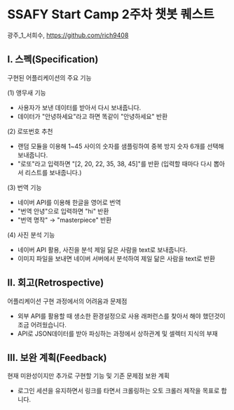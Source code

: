 # SSAFY Start Camp 2주차 챗봇 퀘스트

광주_1_서희수, <https://github.com/rich9408>

## Ⅰ. 스펙(Specification)

구현된 어플리케이션의 주요 기능

(1) 앵무새 기능

- 사용자가 보낸 데이터를 받아서 다시 보내줍니다.
- 데이터가 "안녕하세요"라고 하면 똑같이 "안녕하세요" 반환

(2) 로또번호 추천

- 랜덤 모듈을 이용해 1~45 사이의 숫자를 샘플링하여 중복 방지 숫자 6개를 선택해 보내줍니다.
- "로또"라고 입력하면 "[2, 20, 22, 35, 38, 45]"를 반환 (입력할 때마다 다시 뽑아서 리스트를 보내줍니다.)

(3) 번역 기능

- 네이버 API를 이용해 한글을 영어로 번역
- "번역 안녕"으로 입력하면 "hi" 반환
- "번역 명작" → "masterpiece" 반환

(4) 사진 분석 기능

- 네이버 API 활용, 사진을 분석 제일 닮은 사람을 text로 보내줍니다.
- 이미지 파일을 보내면 네이버 서버에서 분석하여 제일 닮은 사람을 text로 반환

## Ⅱ. 회고(Retrospective)

어플리케이션 구현 과정에서의 어려움과 문제점

- 외부 API를 활용할 때 생소한 환경설정으로 사용 래퍼런스를 찾아서 해야 했던것이 조금 어려웠습니다.
- API로 JSON데이터를 받아 파싱하는 과정에서 상하관계 및 셀렉터 지식의 부재

## Ⅲ. 보완 계획(Feedback)

현재 미완성이지만 추가로 구현할 기능 및 기존 문제점 보완 계획

- 로그인 세션을 유지하면서 링크를 타면서 크롤링하는 오토 크롤러 제작을 목표로 합니다.

